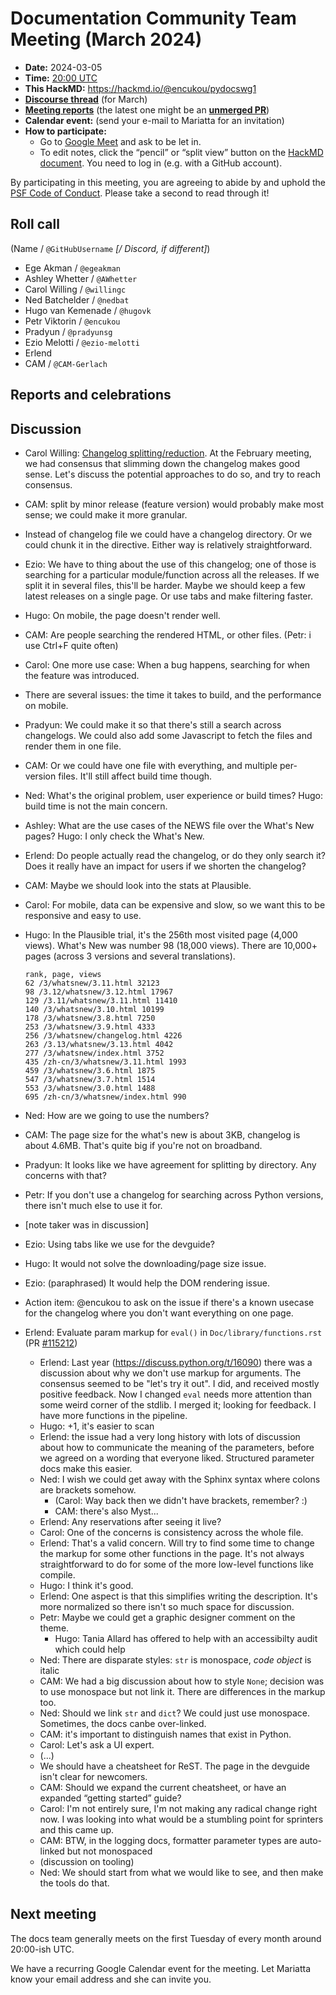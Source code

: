 # Documentation Community Team Meeting (March 2024)

- **Date:** 2024-03-05
- **Time:** [20:00 UTC](https://arewemeetingyet.com/UTC/2024-03-05/20:00/Docs%20Meeting)
- **This HackMD:** https://hackmd.io/@encukou/pydocswg1
- [**Discourse thread**](https://discuss.python.org/t/47109) (for March)
- [**Meeting reports**](https://docs-community.readthedocs.io/en/latest/monthly-meeting/) (the latest one might be an [**unmerged PR**](https://github.com/python/docs-community/pulls))
- **Calendar event:** (send your e-mail to Mariatta for an invitation)
- **How to participate:**
  -  Go to [Google Meet](https://meet.google.com/dii-qrzf-wkw) and ask to be let in.
  -  To edit notes, click the “pencil” or “split view” button on the [HackMD document](https://hackmd.io/@encukou/pydocswg1). You need to log in (e.g. with a GitHub account).

By participating in this meeting, you are agreeing to abide by and uphold the [PSF Code of Conduct](https://www.python.org/psf/codeofconduct/).
Please take a second to read through it!


## Roll call

(Name / `@GitHubUsername` *[/ Discord, if different]*)

- Ege Akman / `@egeakman`
- Ashley Whetter / `@AWhetter`
- Carol Willing / `@willingc`
- Ned Batchelder / `@nedbat`
- Hugo van Kemenade / `@hugovk`
- Petr Viktorin / `@encukou`
- Pradyun / `@pradyunsg`
- Ezio Melotti / `@ezio-melotti`
- Erlend
- CAM / `@CAM-Gerlach`

## Reports and celebrations

## Discussion

  - Carol Willing: [Changelog splitting/reduction](https://github.com/python/docs-community/issues/98). At the February meeting, we had consensus that slimming down the changelog makes good sense. Let's discuss the potential approaches to do so, and try to reach consensus.
  - CAM: split by minor release (feature version) would probably make most sense; we could make it more granular.
  - Instead of changelog file we could have a changelog directory. Or we could chunk it in the directive. Either way is relatively straightforward.
  - Ezio: We have to thing about the use of this changelog; one of those is searching for a particular module/function across all the releases. If we split it in several files, this'll be harder. Maybe we should keep a few latest releases on a single page. Or use tabs and make filtering faster.
  - Hugo: On mobile, the page doesn't render well.
  - CAM: Are people searching the rendered HTML, or other files. (Petr: i use Ctrl+F quite often)
  - Carol: One more use case: When a bug happens, searching for when the feature was introduced.
  - There are several issues: the time it takes to build, and the performance on mobile.
  - Pradyun: We could make it so that there's still a search across changelogs. We could also add some Javascript to fetch the files and render them in one file.
  - CAM: Or we could have one file with everything, and multiple per-version files. It'll still affect build time though.
  - Ned: What's the original problem, user experience or build times? Hugo: build time is not the main concern.
  - Ashley: What are the use cases of the NEWS file over the What's New pages? Hugo: I only check the What's New.
  - Erlend: Do people actually read the changelog, or do they only search it? Does it really have an impact for users if we shorten the changelog?
  - CAM: Maybe we should look into the stats at Plausible.
  - Carol: For mobile, data can be expensive and slow, so we want this to be responsive and easy to use.
  - Hugo: In the Plausible trial, it's the 256th most visited page (4,000 views). What's New was number 98 (18,000 views). There are 10,000+ pages (across 3 versions and several translations).
    ```
    rank, page, views
    62 /3/whatsnew/3.11.html 32123
    98 /3.12/whatsnew/3.12.html 17967
    129 /3.11/whatsnew/3.11.html 11410
    140 /3/whatsnew/3.10.html 10199
    178 /3/whatsnew/3.8.html 7250
    253 /3/whatsnew/3.9.html 4333
    256 /3/whatsnew/changelog.html 4226
    263 /3.13/whatsnew/3.13.html 4042
    277 /3/whatsnew/index.html 3752
    435 /zh-cn/3/whatsnew/3.11.html 1993
    459 /3/whatsnew/3.6.html 1875
    547 /3/whatsnew/3.7.html 1514
    553 /3/whatsnew/3.0.html 1488
    695 /zh-cn/3/whatsnew/index.html 990
    ```
  - Ned: How are we going to use the numbers?
  - CAM: The page size for the what's new is about 3KB, changelog is about 4.6MB. That's quite big if you're not on broadband.
  - Pradyun: It looks like we have agreement for splitting by directory. Any concerns with that?
  - Petr: If you don't use a changelog for searching across Python versions, there isn't much else to use it for.
  - [note taker was in discussion]
  - Ezio: Using tabs like we use for the devguide?
  - Hugo: It would not solve the downloading/page size issue.
  - Ezio: (paraphrased) It would help the DOM rendering issue.
  - Action item: @encukou to ask on the issue if there's a known usecase for the changelog where you don't want everything on one page.

- Erlend: Evaluate param markup for `eval()` in `Doc/library/functions.rst` (PR [#115212](https://github.com/python/cpython/pull/115212))

  - Erlend: Last year (https://discuss.python.org/t/16090) there was a discussion about why we don't use markup for arguments. The consensus seemed to be "let's try it out". I did, and received mostly positive feedback. Now I changed `eval` needs more attention than some weird corner of the stdlib. I merged it; looking for feedback. I have more functions in the pipeline.
  - Hugo: +1, it's easier to scan
  - Erlend: the issue had a very long history with lots of discussion about how to communicate the meaning of the parameters, before we agreed on a wording that everyone liked. Structured parameter docs make this easier.
  - Ned: I wish we could get away with the Sphinx syntax where colons are brackets somehow.
    - (Carol: Way back then we didn't have brackets, remember? :)
    - CAM: there's also Myst...
  - Erlend: Any reservations after seeing it live?
  - Carol: One of the concerns is consistency across the whole file.
  - Erlend: That's a valid concern. Will try to find some time to change the markup for some other functions in the page. It's not always straightforward to do for some of the more low-level functions like compile.
  - Hugo: I think it's good.
  - Erlend: One aspect is that this simplifies writing the description. It's more normalized so there isn't so much space for discussion.
  - Petr: Maybe we could get a graphic designer comment on the theme.
    - Hugo: Tania Allard has offered to help with an accessibilty audit which could help
  - Ned: There are disparate styles: `str` is monospace, *code object* is italic
  - CAM: We had a big discussion about how to style ``None``; decision was to use monospace but not link it. There are differences in the markup too.
  - Ned: Should we link `str` and `dict`? We could just use monospace. Sometimes, the docs canbe over-linked.
  - CAM: it's important to distinguish names that exist in Python.
  - Carol: Let's ask a UI expert.
  - (...)
  - We should have a cheatsheet for ReST. The page in the devguide isn't clear for newcomers.
  - CAM: Should we expand the current cheatsheet, or have an expanded “getting started” guide?
  - Carol: I'm not entirely sure, I'm not making any radical change right now. I was looking into what would be a stumbling point for sprinters and this came up.
  - CAM: BTW, in the logging docs, formatter parameter types are auto-linked but not monospaced
  - (discussion on tooling)
  - Ned: We should start from what we would like to see, and then make the tools do that.

## Next meeting

The docs team generally meets on the first Tuesday of every month around 20:00-ish UTC.

We have a recurring Google Calendar event for the meeting.
Let Mariatta know your email address and she can invite you.
